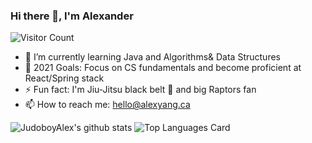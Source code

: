 ### Hi there 👋, I'm Alexander
![Visitor Count](https://komarev.com/ghpvc/?username=JudoboyAlex&color=ff69b4)

- 🌱 I’m currently learning Java and Algorithms& Data Structures
- 🥅 2021 Goals: Focus on CS fundamentals and become proficient at React/Spring stack
- ⚡ Fun fact: I'm Jiu-Jitsu black belt 🥋 and big Raptors fan
- 📫 How to reach me: hello@alexyang.ca

![JudoboyAlex's github stats](https://github-readme-stats.vercel.app/api?username=JudoboyAlex&show_icons=true&theme=cobalt&count_private=true)
![Top Languages Card](https://github-readme-stats.vercel.app/api/top-langs/?username=JudoboyAlex&layout=compact&theme=cobalt)

